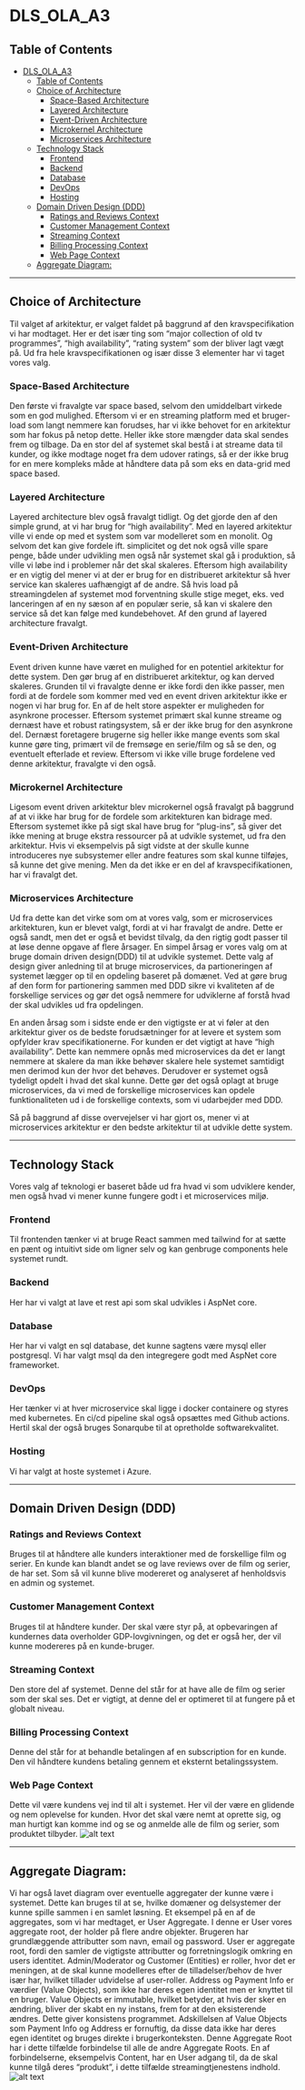 # DLS_OLA_A3
## Table of Contents
- [DLS\_OLA\_A3](#dls_ola_a3)
  - [Table of Contents](#table-of-contents)
  - [Choice of Architecture](#choice-of-architecture)
    - [Space-Based Architecture](#space-based-architecture)
    - [Layered Architecture](#layered-architecture)
    - [Event-Driven Architecture](#event-driven-architecture)
    - [Microkernel Architecture](#microkernel-architecture)
    - [Microservices Architecture](#microservices-architecture)
  - [Technology Stack](#technology-stack)
    - [Frontend](#frontend)
    - [Backend](#backend)
    - [Database](#database)
    - [DevOps](#devops)
    - [Hosting](#hosting)
  - [Domain Driven Design (DDD)](#domain-driven-design-ddd)
    - [Ratings and Reviews Context](#ratings-and-reviews-context)
    - [Customer Management Context](#customer-management-context)
    - [Streaming Context](#streaming-context)
    - [Billing Processing Context](#billing-processing-context)
    - [Web Page Context](#web-page-context)
  - [Aggregate Diagram:](#aggregate-diagram)

---

## Choice of Architecture
Til valget af arkitektur, er valget faldet på baggrund af den kravspecifikation vi har modtaget. Her er det især ting som “major collection of old tv programmes”, “high availability”, “rating system” som der bliver lagt vægt på. Ud fra hele kravspecifikationen og især disse 3 elementer har vi taget vores valg.

### Space-Based Architecture
Den første vi fravalgte var space based, selvom den umiddelbart virkede som en god mulighed. Eftersom vi er en streaming platform med et bruger-load som langt nemmere kan forudses, har vi ikke behovet for en arkitektur som har fokus på netop dette. Heller ikke store mængder data skal sendes frem og tilbage. Da en stor del af systemet skal bestå i at streame data til kunder, og ikke modtage noget fra dem udover ratings, så er der ikke brug for en mere kompleks måde at håndtere data på som eks en data-grid med space based.

### Layered Architecture
Layered architecture blev også fravalgt tidligt. Og det gjorde den af den simple grund, at vi har brug for “high availability”. Med en layered arkitektur ville vi ende op med et system som var modelleret som en monolit. Og selvom det kan give fordele ift. simplicitet og det nok også ville spare penge, både under udvikling men også når systemet skal gå i produktion, så ville vi løbe ind i problemer når det skal skaleres. 
Eftersom high availability er en vigtig del mener vi at der er brug for en distribueret arkitektur så hver service kan skaleres uafhængigt af de andre. Så hvis load på streamingdelen af systemet mod forventning skulle stige meget, eks. ved lanceringen af en ny sæson af en populær serie, så kan vi skalere den service så det kan følge med kundebehovet. Af den grund af layered architecture fravalgt.

### Event-Driven Architecture
Event driven kunne have været en mulighed for en potentiel arkitektur for dette system. Den gør brug af en distribueret arkitektur, og kan derved skaleres. Grunden til vi fravalgte denne er ikke fordi den ikke passer, men fordi at de fordele som kommer med ved en event driven arkitektur ikke er nogen vi har brug for.
En af de helt store aspekter er muligheden for asynkrone processer. 
Eftersom systemet primært skal kunne streame og dernæst have et robust ratingsystem, så er der ikke brug for den asynkrone del. Dernæst foretagere brugerne sig heller ikke mange events som skal kunne gøre ting, primært vil de fremsøge en serie/film og så se den, og eventuelt efterlade et review. 
Eftersom vi ikke ville bruge fordelene ved denne arkitektur, fravalgte vi den også.

### Microkernel Architecture
Ligesom event driven arkitektur blev microkernel også fravalgt på baggrund af at vi ikke har brug for de fordele som arkitekturen kan bidrage med. Eftersom systemet ikke på sigt skal have brug for “plug-ins”, så giver det ikke mening at bruge ekstra ressourcer på at udvikle systemet, ud fra den arkitektur. Hvis vi eksempelvis på sigt vidste at der skulle kunne introduceres nye subsystemer eller andre features som skal kunne tilføjes, så kunne det give mening. Men da det ikke er en del af kravspecifikationen, har vi fravalgt det.

### Microservices Architecture
Ud fra dette kan det virke som om at vores valg, som er microservices arkitekturen, kun er blevet valgt, fordi at vi har fravalgt de andre. Dette er også sandt, men det er også et bevidst tilvalg, da den rigtig godt passer til at løse denne opgave af flere årsager.
En simpel årsag er vores valg om at bruge domain driven design(DDD) til at udvikle systemet. Dette valg af design giver anledning til at bruge microservices, da partioneringen af systemet lægger op til en opdeling baseret på domænet.
Ved at gøre brug af den form for partionering sammen med DDD sikre vi kvaliteten af de forskellige services og gør det også nemmere for udviklerne af forstå hvad der skal udvikles ud fra opdelingen.

En anden årsag som i sidste ende er den vigtigste er at vi føler at den arkitektur giver os de bedste forudsætninger for at levere et system som opfylder krav specifikationerne. For kunden er det vigtigt at have “high availability”. Dette kan nemmere opnås med microservices da det er langt nemmere at skalere da man ikke behøver skalere hele systemet samtidigt men derimod kun der hvor det behøves. 
Derudover er systemet også tydeligt opdelt i hvad det skal kunne. Dette gør det også oplagt at bruge microservices, da vi med de forskellige microservices kan opdele funktionaliteten ud i de forskellige contexts, som vi udarbejder med DDD.

Så på baggrund af disse overvejelser vi har gjort os, mener vi at microservices arkitektur er den bedste arkitektur til at udvikle dette system.

---

## Technology Stack
Vores valg af teknologi er baseret både ud fra hvad vi som udviklere kender, men også hvad vi mener kunne fungere godt i et microservices miljø.

### Frontend
Til frontenden tænker vi at bruge React sammen med tailwind for at sætte en pænt og intuitivt side om ligner selv og kan genbruge components hele systemet rundt.
### Backend
Her har vi valgt at lave et rest api som skal udvikles i AspNet core.
### Database
Her har vi valgt en sql database, det kunne sagtens være mysql eller postgresql. Vi har valgt msql da den integregere godt med AspNet core frameworket.

### DevOps
Her tænker vi at hver microservice skal ligge i docker containere og styres med kubernetes. En ci/cd pipeline skal også opsættes med Github actions. Hertil skal der også bruges Sonarqube til at opretholde softwarekvalitet.

### Hosting
Vi har valgt at hoste systemet i Azure.

---

## Domain Driven Design (DDD)

### Ratings and Reviews Context
Bruges til at håndtere alle kunders interaktioner med de forskellige film og serier. En kunde kan blandt andet se og lave reviews over de film og serier, de har set. Som så vil kunne blive modereret og analyseret af henholdsvis en admin og systemet.

### Customer Management Context
Bruges til at håndtere kunder. Der skal være styr på, at opbevaringen af kundernes data overholder GDP-lovgivningen, og det er også her, der vil kunne modereres på en kunde-bruger.
### Streaming Context
Den store del af systemet. Denne del står for at have alle de film og serier som der skal ses. Det er vigtigt, at denne del er optimeret til at fungere på et globalt niveau.

### Billing Processing Context
Denne del står for at behandle betalingen af en subscription for en kunde. Den vil håndtere kundens betaling gennem et eksternt betalingssystem.

### Web Page Context
Dette vil være kundens vej ind til alt i systemet. Her vil der være en glidende og nem oplevelse for kunden. Hvor det skal være nemt at oprette sig, og man hurtigt kan komme ind og se og anmelde alle de film og serier, som produktet tilbyder.
![alt text](image.png) 

---

## Aggregate Diagram:
Vi har også lavet diagram over eventuelle aggregater der kunne være i systemet. Dette kan bruges til at se, hvilke domæner og delsystemer der kunne spille sammen i en samlet løsning. 
Et eksempel på en af de aggregates, som vi har medtaget, er User Aggregate. I denne er User vores aggregate root, der holder på flere andre objekter. Brugeren har grundlæggende attributter som navn, email og password. User er aggregate root, fordi den samler de vigtigste attributter og forretningslogik omkring en users identitet.
Admin/Moderator og Customer (Entities) er roller, hvor det er meningen, at de skal kunne modelleres efter de tilladelser/behov de hver især har, hvilket tillader udvidelse af user-roller.
Address og Payment Info er værdier (Value Objects), som ikke har deres egen identitet men er knyttet til en bruger. Value Objects er immutable, hvilket betyder, at hvis der sker en ændring, bliver der skabt en ny instans, frem for at den eksisterende ændres. Dette giver konsistens programmet.
Adskillelsen af Value Objects som Payment Info og Address er fornuftig, da disse data ikke har deres egen identitet og bruges direkte i brugerkonteksten.
Denne Aggregate Root har i dette tilfælde forbindelse til alle de andre Aggregate Roots. En af forbindelserne, eksempelvis Content, har en User adgang til, da de skal kunne tilgå deres “produkt”, i dette tilfælde streamingtjenestens indhold.
![alt text](image-1.png)